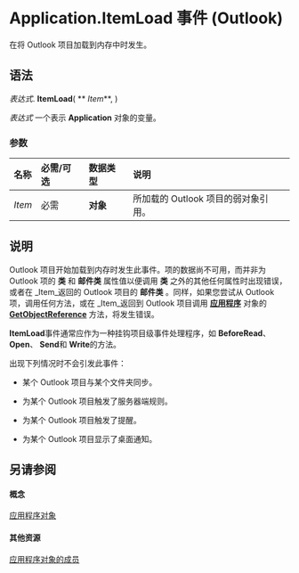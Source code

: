 
# Application.ItemLoad 事件 (Outlook)

在将 Outlook 项目加载到内存中时发生。


## 语法

 _表达式_. **ItemLoad**( ** _Item_**, )

 _表达式_ 一个表示 **Application** 对象的变量。


### 参数



|**名称**|**必需/可选**|**数据类型**|**说明**|
|:-----|:-----|:-----|:-----|
| _Item_|必需|**对象**|所加载的 Outlook 项目的弱对象引用。|

## 说明

Outlook 项目开始加载到内存时发生此事件。项的数据尚不可用，而并非为 Outlook 项的 **类** 和 **邮件类** 属性值以便调用 **类** 之外的其他任何属性时出现错误，或者在 _Item_返回的 Outlook 项目的 **邮件类** 。同样，如果您尝试从 Outlook 项，调用任何方法，或在 _Item_返回到 Outlook 项目调用 **[应用程序](797003e7-ecd1-eccb-eaaf-32d6ddde8348.md)** 对象的 **[GetObjectReference](426ade68-155b-9076-b3f8-4108f44688b0.md)** 方法，将发生错误。

 **ItemLoad**事件通常应作为一种挂钩项目级事件处理程序，如 **BeforeRead**、  **Open**、  **Send**和 **Write**的方法。

出现下列情况时不会引发此事件：


- 某个 Outlook 项目与某个文件夹同步。
    
- 为某个 Outlook 项目触发了服务器端规则。
    
- 为某个 Outlook 项目触发了提醒。
    
- 为某个 Outlook 项目显示了桌面通知。
    

## 另请参阅


#### 概念


[应用程序对象](797003e7-ecd1-eccb-eaaf-32d6ddde8348.md)
#### 其他资源


[应用程序对象的成员](3519c89c-2353-85ee-7ddc-62e5dd85a8e7.md)
